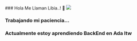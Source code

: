 

<!DOCTYPE html>
<html>
<head>
	### Hola Me Llaman Libia..! 👋
	<meta charset="utf-8">
</head>
<body>
	<img src="https://tenor.com/view/cat-robot-gif-13094241">

		

 
</body>
</html>

### Trabajando mi paciencia...

### Actualmente estoy aprendiendo BackEnd en Ada Itw





